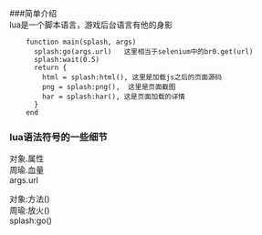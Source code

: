 ###简单介绍  
lua是一个脚本语言，游戏后台语言有他的身影
```
    function main(splash, args)
      splash:go(args.url)   这里相当于selenium中的br0.get(url)
      splash:wait(0.5)
      return {
        html = splash:html(), 这里是加载js之后的页面源码
        png = splash:png(),  这里是页面截图
        har = splash:har(), 这是页面加载的详情
      }
    end
```            
### lua语法符号的一些细节  
对象.属性   
周瑜.血量  
args.url   

对象:方法()  
周瑜:放火()  
splash:go()  